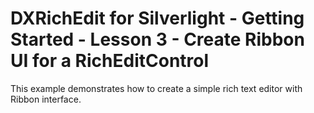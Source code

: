 # DXRichEdit for Silverlight - Getting Started - Lesson 3 - Create Ribbon UI for a RichEditControl


<p>This example demonstrates how to create a simple rich text editor with Ribbon interface.</p><br />


<br/>



